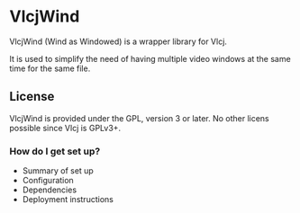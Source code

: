 # VlcjWind #

VlcjWind (Wind as Windowed) is a wrapper library for Vlcj.

It is used to simplify the need of having multiple video windows at the same time for the same file.

## License ##

VlcjWind is provided under the GPL, version 3 or later.
No other licens possible since Vlcj is GPLv3+.

### How do I get set up? ###

* Summary of set up
* Configuration
* Dependencies
* Deployment instructions